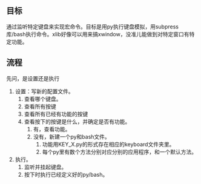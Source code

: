 ## 目标
通过监听特定键盘来实现宏命令。目标是用py执行键盘模拟，用subpress库/bash执行命令。xlib好像可以用来搞xwindow，没准儿能做到对特定窗口有特定功能。

## 流程
先问，是设置还是执行
1. 设置：写新的配置文件。
	1. 查看哪个键盘。
	2. 查看所有按键
	3. 查看所有已经有功能的按键
	4. 查看按下的按键是什么，并确定是否有功能。
		1. 有，查看功能。
		2. 没有，新建一个py和bash文件。
			1. 功能用KEY_X.py的形式存在相应的keyboard文件夹里。
			2. 每个py里有数个方法分别对应分别的应用程序，和一个默认方法。
 2. 执行。 
	1. 监听并挂起键盘。
	2. 按下时执行已经定义好的py/bash。
